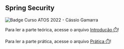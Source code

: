 ## Spring Security
![Badge Curso ATOS 2022 - Cássio Gamarra](https://img.shields.io/badge/Curso%20ATOS%202022-C%C3%A1ssio%20Gamarra-blue)

Para ler a parte teórica, acesse o arquivo [Introdução ⏱️](https://github.com/cassiogamarra-ufn/bookstore/blob/main/INTRO.md)! 

Para ler a parte prática, acesse o arquivo [Prática ⏱️](https://github.com/cassiogamarra-ufn/bookstore/blob/main/PRATICA.md)! 
